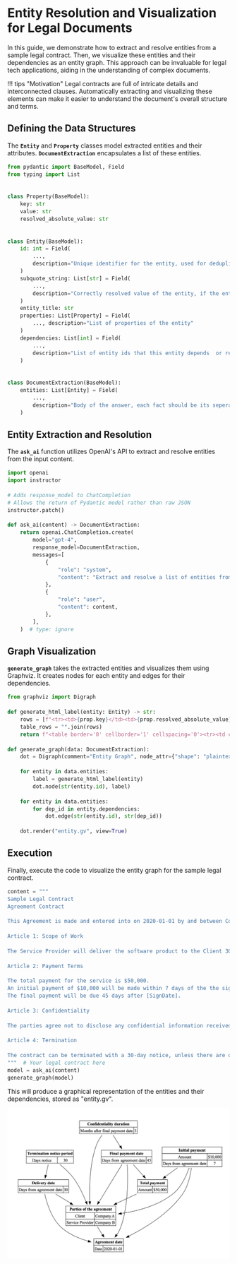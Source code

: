 # Entity Resolution and Visualization for Legal Documents

In this guide, we demonstrate how to extract and resolve entities from a sample legal contract. Then, we visualize these entities and their dependencies as an entity graph. This approach can be invaluable for legal tech applications, aiding in the understanding of complex documents.

!!! tips "Motivation"
    Legal contracts are full of intricate details and interconnected clauses. Automatically extracting and visualizing these elements can make it easier to understand the document's overall structure and terms.

## Defining the Data Structures

The **`Entity`** and **`Property`** classes model extracted entities and their attributes. **`DocumentExtraction`** encapsulates a list of these entities.

```python
from pydantic import BaseModel, Field
from typing import List


class Property(BaseModel):
    key: str
    value: str
    resolved_absolute_value: str


class Entity(BaseModel):
    id: int = Field(
        ...,
        description="Unique identifier for the entity, used for deduplication, design a scheme allows multiple entities",
    )
    subquote_string: List[str] = Field(
        ...,
        description="Correctly resolved value of the entity, if the entity is a reference to another entity, this should be the id of the referenced entity, include a few more words before and after the value to allow for some context to be used in the resolution",
    )
    entity_title: str
    properties: List[Property] = Field(
        ..., description="List of properties of the entity"
    )
    dependencies: List[int] = Field(
        ...,
        description="List of entity ids that this entity depends  or relies on to resolve it",
    )


class DocumentExtraction(BaseModel):
    entities: List[Entity] = Field(
        ...,
        description="Body of the answer, each fact should be its seperate object with a body and a list of sources",
    )
```

## Entity Extraction and Resolution

The **`ask_ai`** function utilizes OpenAI's API to extract and resolve entities from the input content.

```python
import openai
import instructor

# Adds response_model to ChatCompletion
# Allows the return of Pydantic model rather than raw JSON
instructor.patch()

def ask_ai(content) -> DocumentExtraction:
    return openai.ChatCompletion.create(
        model="gpt-4",
        response_model=DocumentExtraction,
        messages=[
            {
                "role": "system",
                "content": "Extract and resolve a list of entities from the following document:",
            },
            {
                "role": "user",
                "content": content,
            },
        ],
    )  # type: ignore
```

## Graph Visualization

**`generate_graph`** takes the extracted entities and visualizes them using Graphviz. It creates nodes for each entity and edges for their dependencies.

```python
from graphviz import Digraph

def generate_html_label(entity: Entity) -> str:
    rows = [f"<tr><td>{prop.key}</td><td>{prop.resolved_absolute_value}</td></tr>" for prop in entity.properties]
    table_rows = "".join(rows)
    return f"<table border='0' cellborder='1' cellspacing='0'><tr><td colspan='2'><b>{entity.entity_title}</b></td></tr>{table_rows}</table>>"

def generate_graph(data: DocumentExtraction):
    dot = Digraph(comment="Entity Graph", node_attr={"shape": "plaintext"})
    
    for entity in data.entities:
        label = generate_html_label(entity)
        dot.node(str(entity.id), label)
    
    for entity in data.entities:
        for dep_id in entity.dependencies:
            dot.edge(str(entity.id), str(dep_id))
    
    dot.render("entity.gv", view=True)
```

## Execution

Finally, execute the code to visualize the entity graph for the sample legal contract.

```python
content = """
Sample Legal Contract
Agreement Contract

This Agreement is made and entered into on 2020-01-01 by and between Company A ("the Client") and Company B ("the Service Provider").

Article 1: Scope of Work

The Service Provider will deliver the software product to the Client 30 days after the agreement date.

Article 2: Payment Terms

The total payment for the service is $50,000.
An initial payment of $10,000 will be made within 7 days of the the signed date.
The final payment will be due 45 days after [SignDate].

Article 3: Confidentiality

The parties agree not to disclose any confidential information received from the other party for 3 months after the final payment date.

Article 4: Termination

The contract can be terminated with a 30-day notice, unless there are outstanding obligations that must be fulfilled after the [DeliveryDate].
"""  # Your legal contract here
model = ask_ai(content)
generate_graph(model)
```

This will produce a graphical representation of the entities and their dependencies, stored as "entity.gv". 

![Entity Graph](entity_resolution.png)